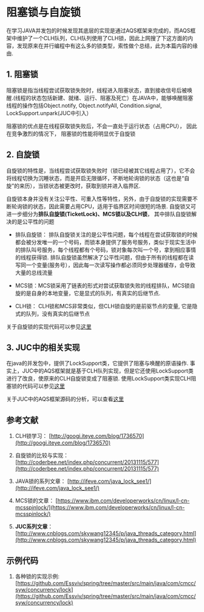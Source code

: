 # 阻塞锁与自旋锁
在学习JAVA并发包的时候发现其底层的实现是通过AQS框架来完成的，而AQS框架中维护了一个CLH队列，CLH队列使用了CLH锁，因此上网搜了下这方面的内容，发现原来在并行编程中有这么多的锁类型，索性做个总结，此为本篇内容的缘由.

## 1. 阻塞锁

阻塞锁是指当线程尝试获取锁失败时，线程进入阻塞状态，直到接收信号后被唤醒.(线程的状态包括新建、就绪、运行、阻塞及死亡）在JAVA中，能够唤醒阻塞线程的操作包括Object.notify, Object.notifyAll, Condition.signal, LockSupport.unpark(JUC中引入）

阻塞锁的优点是在线程获取锁失败后，不会一直处于运行状态（占用CPU）， 因此在竞争激烈的情况下，    阻塞锁的性能将明显优于自旋锁

## 2. 自旋锁

自旋锁的特性是，当线程尝试获取锁失败时（锁已经被其它线程占用了），它不会将线程切换为沉睡状态，而是开启无限循环，不断地轮询锁的状态（这也是“自旋”的来历），当锁状态被更改时，获取到锁并进入临界区.

自旋锁本身并没有关注公平性、可重入性等特性，另外，由于自旋锁的实现需要不断轮询锁的状态，因此需要占用CPU，适用于临界区时间很短的场景. 自旋锁又可进一步细分为**排队自旋锁(TicketLock)、MCS锁以及CLH锁**， 其中排队自旋锁解决的是公平性的问题

* 排队自旋锁： 排队自旋锁关注的是公平性问题，每个线程在尝试获取锁的时候都会被分发唯一的一个号码，而锁本身提供了服务号服务，类似于现实生活中的排队叫号服务，每个线程都有个号码，锁对象每次叫一个号，拿到相应事情的线程获得锁. 排队自旋锁虽然解决了公平性问题，但由于所有的线程都在读写同一个变量(服务号），因此每一次读写操作都必须同步处理器缓存，会导致大量的总线流量

* MCS锁：MCS锁采用了链表的形式对尝试获取锁失败的线程排队，MCS锁自旋的是自身的本地变量，它是显式的队列，有真实的后继节点. 

* CLH锁： CLH锁和MCS非常类似，但CLH锁自旋的是前驱节点的变量, 它是隐式的队列，没有真实的后继节点

关于自旋锁的实现代码可以参见[这里](https://github.com/Essviv/spring/tree/master/src/main/java/com/cmcc/syw/concurrency/lock/spinlock)

## 3. JUC中的相关实现

在java的并发包中，提供了LockSupport类，它提供了阻塞与唤醒的原语操作. 事实上，JUC中的AQS框架就是基于CLH队列实现，但是它还使用LockSupport类进行了改良，使原来的CLH自旋锁变成了阻塞锁. 使用LockSupport类实现CLH阻塞锁的代码可以参见[这里](https://github.com/Essviv/spring/blob/master/src/main/java/com/cmcc/syw/concurrency/lock/spinlock/ClhBlockLock.java)

关于JUC中的AQS框架源码的分析，可以查看[这里](https://leanote.com/note/58466b91b026af6100000001)

 

## 参考文献

1. CLH锁学习： [http://googi.iteye.com/blog/1736570](http://googi.iteye.com/blog/1736570)

2. 自旋锁的比较与实现： [http://coderbee.net/index.php/concurrent/20131115/577](http://coderbee.net/index.php/concurrent/20131115/577)

3. JAVA锁的系列文章： [http://ifeve.com/java_lock_see1/](http://ifeve.com/java_lock_see1/)

4. MCS锁的文章： [https://www.ibm.com/developerworks/cn/linux/l-cn-mcsspinlock/](https://www.ibm.com/developerworks/cn/linux/l-cn-mcsspinlock/)

5. **JUC系列文章**：[http://www.cnblogs.com/skywang12345/p/java_threads_category.html](http://www.cnblogs.com/skywang12345/p/java_threads_category.html)

## 示例代码

1. 各种锁的实现示例: [https://github.com/Essviv/spring/tree/master/src/main/java/com/cmcc/syw/concurrency/lock](https://github.com/Essviv/spring/tree/master/src/main/java/com/cmcc/syw/concurrency/lock)